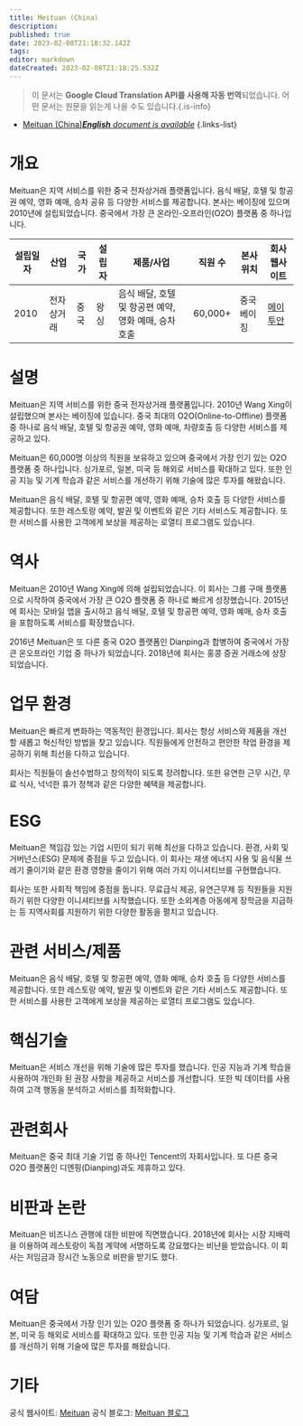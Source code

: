 ```yaml
---
title: Meituan (China)
description: 
published: true
date: 2023-02-08T21:18:32.142Z
tags: 
editor: markdown
dateCreated: 2023-02-08T21:18:25.532Z
---
```


> 이 문서는 **Google Cloud Translation API를 사용해 자동 번역**되었습니다.
어떤 문서는 원문을 읽는게 나을 수도 있습니다.{.is-info}



- [Meituan (China)***English** document is available*](/en/Knowledge-base/Dictionary/Company/meituan-china)
{.links-list}


# 개요
Meituan은 지역 서비스를 위한 중국 전자상거래 플랫폼입니다. 음식 배달, 호텔 및 항공권 예약, 영화 예매, 승차 공유 등 다양한 서비스를 제공합니다. 본사는 베이징에 있으며 2010년에 설립되었습니다. 중국에서 가장 큰 온라인-오프라인(O2O) 플랫폼 중 하나입니다.

| 설립일자 | 산업 | 국가 | 설립자 | 제품/사업 | 직원 수 | 본사 위치 | 회사 웹사이트 |
| ------------- | ------------- | ------------- | ------------- | ------------- | ------------- | ------------- | ------------- |
| 2010 | 전자상거래 | 중국 | 왕싱 | 음식 배달, 호텔 및 항공편 예약, 영화 예매, 승차 호출 | 60,000+ | 중국 베이징 | [메이투안](https://www.meituan.com/) |

# 설명
Meituan은 지역 서비스를 위한 중국 전자상거래 플랫폼입니다. 2010년 Wang Xing이 설립했으며 본사는 베이징에 있습니다. 중국 최대의 O2O(Online-to-Offline) 플랫폼 중 하나로 음식 배달, 호텔 및 항공권 예약, 영화 예매, 차량호출 등 다양한 서비스를 제공하고 있다.

Meituan은 60,000명 이상의 직원을 보유하고 있으며 중국에서 가장 인기 있는 O2O 플랫폼 중 하나입니다. 싱가포르, 일본, 미국 등 해외로 서비스를 확대하고 있다. 또한 인공 지능 및 기계 학습과 같은 서비스를 개선하기 위해 기술에 많은 투자를 해왔습니다.

Meituan은 음식 배달, 호텔 및 항공편 예약, 영화 예매, 승차 호출 등 다양한 서비스를 제공합니다. 또한 레스토랑 예약, 발권 및 이벤트와 같은 기타 서비스도 제공합니다. 또한 서비스를 사용한 고객에게 보상을 제공하는 로열티 프로그램도 있습니다.

# 역사
Meituan은 2010년 Wang Xing에 의해 설립되었습니다. 이 회사는 그룹 구매 플랫폼으로 시작하여 중국에서 가장 큰 O2O 플랫폼 중 하나로 빠르게 성장했습니다. 2015년에 회사는 모바일 앱을 출시하고 음식 배달, 호텔 및 항공편 예약, 영화 예매, 승차 호출을 포함하도록 서비스를 확장했습니다.

2016년 Meituan은 또 다른 중국 O2O 플랫폼인 Dianping과 합병하여 중국에서 가장 큰 온오프라인 기업 중 하나가 되었습니다. 2018년에 회사는 홍콩 증권 거래소에 상장되었습니다.

# 업무 환경
Meituan은 빠르게 변화하는 역동적인 환경입니다. 회사는 항상 서비스와 제품을 개선할 새롭고 혁신적인 방법을 찾고 있습니다. 직원들에게 안전하고 편안한 작업 환경을 제공하기 위해 최선을 다하고 있습니다.

회사는 직원들이 솔선수범하고 창의적이 되도록 장려합니다. 또한 유연한 근무 시간, 무료 식사, 넉넉한 휴가 정책과 같은 다양한 혜택을 제공합니다.

# ESG
Meituan은 책임감 있는 기업 시민이 되기 위해 최선을 다하고 있습니다. 환경, 사회 및 거버넌스(ESG) 문제에 중점을 두고 있습니다. 이 회사는 재생 에너지 사용 및 음식물 쓰레기 줄이기와 같은 환경 영향을 줄이기 위해 여러 가지 이니셔티브를 구현했습니다.

회사는 또한 사회적 책임에 중점을 둡니다. 무료급식 제공, 유연근무제 등 직원들을 지원하기 위한 다양한 이니셔티브를 시작했습니다. 또한 소외계층 아동에게 장학금을 지급하는 등 지역사회를 지원하기 위한 다양한 활동을 펼치고 있습니다.

# 관련 서비스/제품
Meituan은 음식 배달, 호텔 및 항공편 예약, 영화 예매, 승차 호출 등 다양한 서비스를 제공합니다. 또한 레스토랑 예약, 발권 및 이벤트와 같은 기타 서비스도 제공합니다. 또한 서비스를 사용한 고객에게 보상을 제공하는 로열티 프로그램도 있습니다.

# 핵심기술
Meituan은 서비스 개선을 위해 기술에 많은 투자를 했습니다. 인공 지능과 기계 학습을 사용하여 개인화 된 권장 사항을 제공하고 서비스를 개선합니다. 또한 빅 데이터를 사용하여 고객 행동을 분석하고 서비스를 최적화합니다.

# 관련회사
Meituan은 중국 최대 기술 기업 중 하나인 Tencent의 자회사입니다. 또 다른 중국 O2O 플랫폼인 디엔핑(Dianping)과도 제휴하고 있다.

# 비판과 논란
Meituan은 비즈니스 관행에 대한 비판에 직면했습니다. 2018년에 회사는 시장 지배력을 이용하여 레스토랑이 독점 계약에 서명하도록 강요했다는 비난을 받았습니다. 이 회사는 저임금과 장시간 노동으로 비판을 받기도 했다.

# 여담
Meituan은 중국에서 가장 인기 있는 O2O 플랫폼 중 하나가 되었습니다. 싱가포르, 일본, 미국 등 해외로 서비스를 확대하고 있다. 또한 인공 지능 및 기계 학습과 같은 서비스를 개선하기 위해 기술에 많은 투자를 해왔습니다.

# 기타
공식 웹사이트: [Meituan](https://www.meituan.com/)
공식 블로그: [Meituan 블로그](https://tech.meituan.com/)